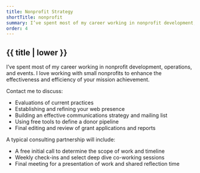 ```yaml
---
title: Nonprofit Strategy
shortTitle: nonprofit
summary: I’ve spent most of my career working in nonprofit development, operations, and events.
order: 4
---
```


## {{ title | lower }}

I’ve spent most of my career working in nonprofit development, operations, and events. I love working with small nonprofits to enhance the effectiveness and efficiency of your mission achievement.

Contact me to discuss:

- Evaluations of current practices
- Establishing and refining your web presence
- Building an effective communications strategy and mailing list
- Using free tools to define a donor pipeline
- Final editing and review of grant applications and reports

A typical consulting partnership will include:

- A free initial call to determine the scope of work and timeline
- Weekly check-ins and select deep dive co-working sessions
- Final meeting for a presentation of work and shared reflection time
